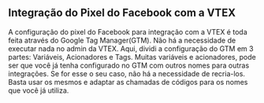 Integração do Pixel do Facebook com a VTEX
------------------------------------------

A configuração do pixel do Facebook para integração com a VTEX é toda feita através do Google Tag Manager(GTM).
Não há a necessidade de executar nada no admin da VTEX.
Aqui, dividi a configuração do GTM em 3 partes: Variáveis, Acionadores e Tags.
Muitas variáveis e acionadores, pode ser que você já tenha configurado no GTM com outros nomes para outras integrações. Se for esse o seu caso, não há a necessidade de recria-los. Basta usar os mesmos e adaptar as chamadas de códigos para os nomes que você já utiliza.
